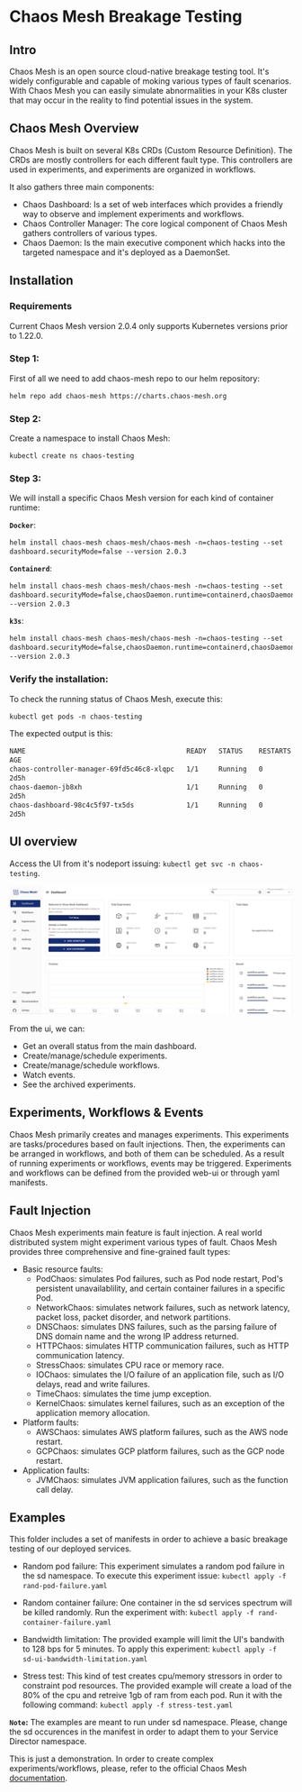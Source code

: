 # Chaos Mesh Breakage Testing 

## Intro
Chaos Mesh is an open source cloud-native breakage testing tool. It's widely configurable and capable of moking various types of fault scenarios. With Chaos Mesh you can easily simulate abnormalities in your K8s cluster that may occur in the reality to find potential issues in the system.

## Chaos Mesh Overview
Chaos Mesh is built on several K8s CRDs (Custom Resource Definition). The CRDs are mostly controllers for each different fault type. This controllers are used in experiments, and experiments are organized in workflows.

It also gathers three main components:
- Chaos Dashboard: Is a set of web interfaces which provides a friendly way to observe and implement experiments and workflows.
- Chaos Controller Manager: The core logical component of Chaos Mesh gathers controllers of various types.
- Chaos Daemon: Is the main executive component which hacks into the targeted namespace and it's deployed as a DaemonSet. 

## Installation

### Requirements
Current Chaos Mesh version 2.0.4 only supports Kubernetes versions prior to 1.22.0.

### Step 1:
First of all we need to add chaos-mesh repo to our helm repository:

    helm repo add chaos-mesh https://charts.chaos-mesh.org

### Step 2:
Create a namespace to install Chaos Mesh:

    kubectl create ns chaos-testing

### Step 3:
We will install a specific Chaos Mesh version for each kind of container runtime:

**`Docker`**:
    
    helm install chaos-mesh chaos-mesh/chaos-mesh -n=chaos-testing --set dashboard.securityMode=false --version 2.0.3

**`Containerd`**:
    
    helm install chaos-mesh chaos-mesh/chaos-mesh -n=chaos-testing --set dashboard.securityMode=false,chaosDaemon.runtime=containerd,chaosDaemon.socketPath=/run/containerd/containerd.sock --version 2.0.3

**`k3s`**:
    
    helm install chaos-mesh chaos-mesh/chaos-mesh -n=chaos-testing --set dashboard.securityMode=false,chaosDaemon.runtime=containerd,chaosDaemon.socketPath=/run/k3s/containerd/containerd.sock --version 2.0.3

### Verify the installation:
To check the running status of Chaos Mesh, execute this:

    kubectl get pods -n chaos-testing

The expected output is this:
```
NAME                                        READY   STATUS    RESTARTS   AGE
chaos-controller-manager-69fd5c46c8-xlqpc   1/1     Running   0          2d5h
chaos-daemon-jb8xh                          1/1     Running   0          2d5h
chaos-dashboard-98c4c5f97-tx5ds             1/1     Running   0          2d5h
```

## UI overview
Access the UI from it's nodeport issuing: `kubectl get svc -n chaos-testing`.

 ![Import window](./images/chaosdash.png)

From the ui, we can:
- Get an overall status from the main dashboard.
- Create/manage/schedule experiments.
- Create/manage/schedule workflows.
- Watch events.
- See the archived experiments.

## Experiments, Workflows & Events
Chaos Mesh primarily creates and manages experiments. This experiments are tasks/procedures based on fault injections. Then, the experiments can be arranged in workflows, and both of them can be scheduled. As a result of running experiments or workflows, events may be triggered. Experiments and workflows can be defined from the provided web-ui or through yaml manifests.

## Fault Injection
Chaos Mesh experiments main feature is fault injection. A real world distributed system might experiment various types of fault. Chaos Mesh provides three comprehensive and fine-grained fault types:
- Basic resource faults:
    - PodChaos: simulates Pod failures, such as Pod node restart, Pod's persistent unavailablility, and certain container failures in a specific Pod.
    - NetworkChaos: simulates network failures, such as network latency, packet loss, packet disorder, and network partitions.
    - DNSChaos: simulates DNS failures, such as the parsing failure of DNS domain name and the wrong IP address returned.
    - HTTPChaos: simulates HTTP communication failures, such as HTTP communication latency.
    - StressChaos: simulates CPU race or memory race.
    - IOChaos: simulates the I/O failure of an application file, such as I/O delays, read and write failures.
    - TimeChaos: simulates the time jump exception.
    - KernelChaos: simulates kernel failures, such as an exception of the application memory allocation.
- Platform faults:
    - AWSChaos: simulates AWS platform failures, such as the AWS node restart.
    - GCPChaos: simulates GCP platform failures, such as the GCP node restart.
- Application faults:
    - JVMChaos: simulates JVM application failures, such as the function call delay.

## Examples
This folder includes a set of manifests in order to achieve a basic breakage testing of our deployed services.

- Random pod failure: This experiment simulates a random pod failure in the sd namespace. To execute this experiment issue:
    `kubectl apply -f rand-pod-failure.yaml`

- Random container failure: One container in the sd services spectrum will be killed randomly. Run the experiment with:
    `kubectl apply -f rand-container-failure.yaml`

- Bandwidth limitation: The provided example will limit the UI's bandwith to 128 bps for 5 minutes. To apply this experiment:
    `kubectl apply -f sd-ui-bandwidth-limitation.yaml`

- Stress test: This kind of test creates cpu/memory stressors in order to constraint pod resources. The provided example will create a load of the 80% of the cpu and retreive 1gb of ram from each pod. Run it with the following command:
    `kubectl apply -f stress-test.yaml` 

**`Note`:** The examples are meant to run under sd namespace. Please, change the sd occurences in the manifest in order to adapt them to your Service Director namespace. 

This is just a demonstration. In order to create complex experiments/workflows, please, refer to the official Chaos Mesh [documentation](https://chaos-mesh.org/docs/).
